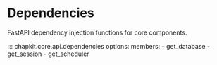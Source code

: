 # Dependencies

FastAPI dependency injection functions for core components.

::: chapkit.core.api.dependencies
    options:
      members:
        - get_database
        - get_session
        - get_scheduler
